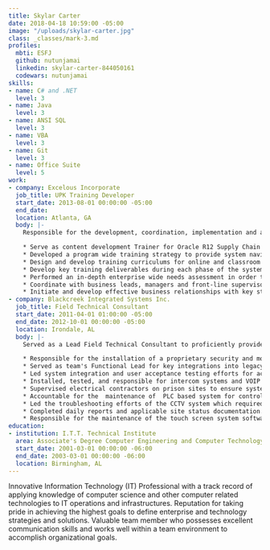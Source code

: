 ```yaml
---
title: Skylar Carter
date: 2018-04-18 10:59:00 -05:00
image: "/uploads/skylar-carter.jpg"
class: _classes/mark-3.md
profiles:
  mbti: ESFJ
  github: nutunjamai
  linkedin: skylar-carter-844050161
  codewars: nutunjamai
skills:
- name: C# and .NET
  level: 3
- name: Java
  level: 3
- name: ANSI SQL
  level: 3
- name: VBA
  level: 3
- name: Git
  level: 3
- name: Office Suite
  level: 5
work:
- company: Excelous Incorporate
  job_title: UPK Training Developer
  start_date: 2013-08-01 00:00:00 -05:00
  end_date:
  location: Atlanta, GA
  body: |-
    Responsible for the development, coordination, implementation and administration of an Oracle R12 enterprise-wide system integration training program to ensure the continued alignment of people, processes and systems that support and maintain employee development, performance management and on-boarding.

    * Serve as content development Trainer for Oracle R12 Supply Chain modules: (Order Management, Sales Quoting, Sales Contracts and Service Contracts)
    * Developed a program wide training strategy to provide system navigation and business process training for new and existing Oracle end users across North America and Asia's (Sales, Finance, Supply Chain, and Human Capital Management) organizations.
    * Design and develop training curriculums for online and classroom based learning.
    * Develop key training deliverables during each phase of the system development lifecycle including Training Strategy, Needs Analysis, Curriculum Plans and Delivery Plans.
    * Performed an in-depth enterprise wide needs assessment in order to create a standard training model across all impacted business groups.
    * Coordinate with business leads, managers and front-line supervisors to finalize the structure of the training program, training schedule, and curriculum for the Finance, Supply Chain, and Human Capital Management organizations.
    * Initiate and develop effective business relationships with key stakeholders and other internal and external organizations.
- company: Blackcreek Integrated Systems Inc.
  job_title: Field Technical Consultant
  start_date: 2011-04-01 01:00:00 -05:00
  end_date: 2012-10-01 00:00:00 -05:00
  location: Irondale, AL
  body: |-
    Served as a Lead Field Technical Consultant to proficiently provide technical skills with a proven ability to troubleshoot and diagnose issues with a wide variety of systems in an efficient and timely manner. Provided quality service working with clients at all levels in performing the following:

    * Responsible for the installation of a proprietary security and monitoring systems software inside federal minimum/maximum prison systems which included CCTV, surveillance camera, access control, card reader, and wireless keypad modules.
    * Served as team's Functional Lead for key integrations into legacy network based security systems.
    * Led system integration and user acceptance testing efforts for access control, card reader and wireless keypad modules.
    * Installed, tested, and responsible for intercom systems and VOIP on intercom systems.
    * Supervised electrical contractors on prison sites to ensure system stability.
    * Accountable for the  maintenance of  PLC based system for controls and alarming devices
    * Led the troubleshooting efforts of the CCTV system which required termination of electronic door locks, cat-6 cables, DPS status switches, and other various devices.
    * Completed daily reports and applicable site status documentation.
    * Responsible for the maintenance of the touch screen system software
education:
- institution: I.T.T. Technical Institute
  area: Associate's Degree Computer Engineering and Computer Technology
  start_date: 2001-03-01 00:00:00 -06:00
  end_date: 2003-03-01 00:00:00 -06:00
  location: Birmingham, AL
---
```


Innovative Information Technology (IT) Professional with a track record of applying knowledge of computer science and other computer related technologies to IT operations and infrastructures.   Reputation for taking pride in achieving the highest goals to define enterprise and technology strategies and solutions.  Valuable team member who possesses excellent communication skills and works well within a team environment to accomplish organizational goals.
